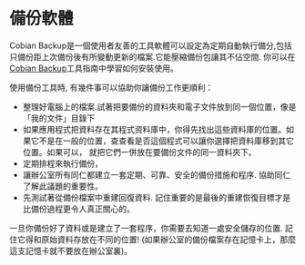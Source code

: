 [Title]: # (備份軟體)
[Order]: # (4)

# 備份軟體

Cobian Backup是一個使用者友善的工具軟體可以設定為定期自動執行備分,包括只備份距上次備份後有所變動更新的檔案.它能壓縮備份包讓其不佔空間. 你可以在[Cobian Backup](umbrella://lesson/cobian-backup)工具指南中學習如何安裝使用。

使用備份工具時, 有幾件事可以協助你讓備份工作更順利：
* 整理好電腦上的檔案.試著把要備份的資料夾和電子文件放到同一個位置，像是「我的文件」目錄下
* 如果應用程式把資料存在其程式资料庫中，你得先找出這些資料庫的位置。如果它不是在一般的位置，查查看是否這個程式可以讓你選擇把資料庫移到其它位置。如果可以， 就把它們一併放在要備份文件的同一資料夾下。
* 定期排程來執行備份，
* 讓辦公室所有同仁都建立一套定期、可靠、安全的備份措施和程序. 協助同仁了解此議題的重要性。 
* 先測試著從備份檔案中重建回復資料. 記住重要的是最後的重建恢復目標才是比備份過程更令人真正關心的。

一旦你備份好了資料或是建立了一套程序，你需要去知道一處安全儲存的位置. 記住它得和原始資料存放在不同的位置! (如果辦公室的備份檔案存在記憶卡上，那麼這支記憶卡就不要放在辦公室裏)。